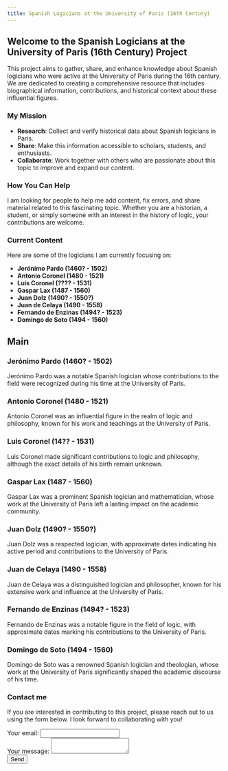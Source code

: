 ```yaml
---
title: Spanish Logicians at the University of Paris (16th Century)
---
```


## Welcome to the Spanish Logicians at the University of Paris (16th Century) Project

This project aims to gather, share, and enhance knowledge about Spanish logicians who were active at the University of Paris during the 16th century. We are dedicated to creating a comprehensive resource that includes biographical information, contributions, and historical context about these influential figures.

### My Mission

- **Research**: Collect and verify historical data about Spanish logicians in Paris.
- **Share**: Make this information accessible to scholars, students, and enthusiasts.
- **Collaborate**: Work together with others who are passionate about this topic to improve and expand our content.

### How You Can Help

I am looking for people to help me add content, fix errors, and share material related to this fascinating topic. Whether you are a historian, a student, or simply someone with an interest in the history of logic, your contributions are welcome.

### Current Content

Here are some of the logicians I am currently focusing on:

- **Jerónimo Pardo (1460? - 1502)**
- **Antonio Coronel (1480 - 1521)**
- **Luis Coronel (???? - 1531)**
- **Gaspar Lax (1487 - 1560)**
- **Juan Dolz (1490? - 1550?)**
- **Juan de Celaya (1490 - 1558)**
- **Fernando de Enzinas (1494? - 1523)**
- **Domingo de Soto (1494 - 1560)**

## Main 
### Jerónimo Pardo (1460? - 1502)
Jerónimo Pardo was a notable Spanish logician whose contributions to the field were recognized during his time at the University of Paris.

### Antonio Coronel (1480 - 1521)
Antonio Coronel was an influential figure in the realm of logic and philosophy, known for his work and teachings at the University of Paris.

### Luis Coronel (14?? - 1531)
Luis Coronel made significant contributions to logic and philosophy, although the exact details of his birth remain unknown.

### Gaspar Lax (1487 - 1560)
Gaspar Lax was a prominent Spanish logician and mathematician, whose work at the University of Paris left a lasting impact on the academic community.

### Juan Dolz (1490? - 1550?)
Juan Dolz was a respected logician, with approximate dates indicating his active period and contributions to the University of Paris.

### Juan de Celaya (1490 - 1558)
Juan de Celaya was a distinguished logician and philosopher, known for his extensive work and influence at the University of Paris.

### Fernando de Enzinas (1494? - 1523)
Fernando de Enzinas was a notable figure in the field of logic, with approximate dates marking his contributions to the University of Paris.

### Domingo de Soto (1494 - 1560)
Domingo de Soto was a renowned Spanish logician and theologian, whose work at the University of Paris significantly shaped the academic discourse of his time.


### Contact me

If you are interested in contributing to this project, please reach out to us using the form below. I look forward to collaborating with you!

<form
  action="https://formspree.io/f/myzkazvk"
  method="POST"
>
  <label>
    Your email:
    <input type="email" name="email" required>
  </label>
  <br>
  <label>
    Your message:
    <textarea name="message" required></textarea>
  </label>
  <br>
  <button type="submit">Send</button>
</form>
